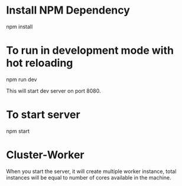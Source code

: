 
# Install NPM Dependency
npm install

# To run in development mode with hot reloading
npm run dev

This will start dev server on port 8080.
# To start server
npm start

# Cluster-Worker 
When you start the server, it will create multiple worker instance, total instances will be equal to number of cores available in the machine.